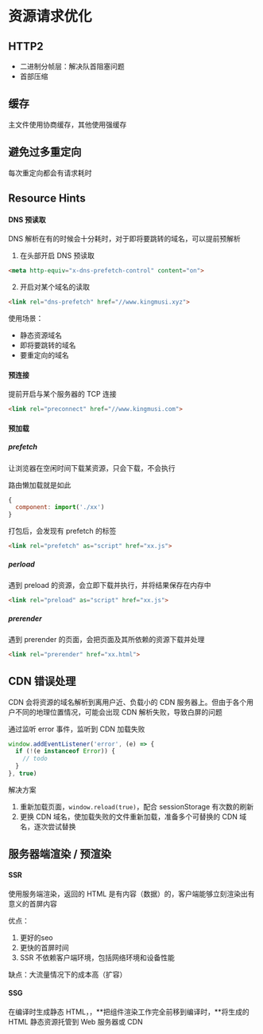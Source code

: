 # 资源请求优化

## HTTP2

- 二进制分帧层：解决队首阻塞问题
- 首部压缩

## 缓存

主文件使用协商缓存，其他使用强缓存

## 避免过多重定向

每次重定向都会有请求耗时

## Resource Hints

#### DNS 预读取

DNS 解析在有的时候会十分耗时，对于即将要跳转的域名，可以提前预解析

1. 在头部开启 DNS 预读取

```html
<meta http-equiv="x-dns-prefetch-control" content="on">
```

2. 开启对某个域名的读取

```html
<link rel="dns-prefetch" href="//www.kingmusi.xyz">
```

使用场景：

- 静态资源域名
- 即将要跳转的域名
- 要重定向的域名

#### 预连接

提前开启与某个服务器的 TCP 连接

```html
<link rel="preconnect" href="//www.kingmusi.com">
```

#### 预加载

##### prefetch

让浏览器在空闲时间下载某资源，只会下载，不会执行

路由懒加载就是如此

```js
{
  component: import('./xx')
}
```

打包后，会发现有 prefetch 的标签

```html
<link rel="prefetch" as="script" href="xx.js">
```

##### perload

遇到 preload 的资源，会立即下载并执行，并将结果保存在内存中

```html
<link rel="preload" as="script" href="xx.js">
```

##### prerender

遇到 prerender 的页面，会把页面及其所依赖的资源下载并处理

```html
<link rel="prerender" href="xx.html">
```

## CDN 错误处理

CDN 会将资源的域名解析到离用户近、负载小的 CDN 服务器上。但由于各个用户不同的地理位置情况，可能会出现 CDN 解析失败，导致白屏的问题

通过监听 error 事件，监听到 CDN 加载失败

```js
window.addEventListener('error', (e) => {
  if (!(e instanceof Error)) {
    // todo
  }
}, true)
```

解决方案

1. 重新加载页面，`window.reload(true)`，配合 sessionStorage 有次数的刷新
2. 更换 CDN 域名，使加载失败的文件重新加载，准备多个可替换的 CDN 域名，逐次尝试替换

## 服务器端渲染 / 预渲染

#### SSR

使用服务端渲染，返回的 HTML 是有内容（数据）的，客户端能够立刻渲染出有意义的首屏内容

优点：

1. 更好的seo
2. 更快的首屏时间
3. SSR 不依赖客户端环境，包括网络环境和设备性能

缺点：大流量情况下的成本高（扩容）

#### SSG

在编译时生成静态 HTML，，**把组件渲染工作完全前移到编译时，**将生成的 HTML 静态资源托管到 Web 服务器或 CDN